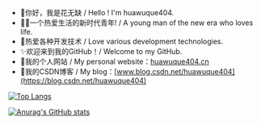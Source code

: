 - 👏你好，我是花无缺 / Hello ! I'm huawuque404.
- 👨‍💻一个热爱生活的新时代青年! / A young man of the new era who loves life.
- 💖热爱各种开发技术 / Love various development technologies.
- ✨欢迎来到我的GitHub！/ Welcome to my GitHub.
- 🥇我的个人网站 / My personal website：[huawuque404.cn](http://huawuque404.cn)
- 🥇我的CSDN博客 / My blog：[www.blog.csdn.net/huawuque404](https://blog.csdn.net/huawuque404)

[![Top Langs](https://github-readme-stats.vercel.app/api/top-langs/?username=huawuque404&layout=compact&title_color=3d5ef5&bg_color=141328&text_color=e8e8f2)](https://blog.csdn.net/huawuque404)

[![Anurag's GitHub stats](https://github-readme-stats.vercel.app/api?username=huawuque404&count_private=true&show_icons=true&title_color=3d5ef5&bg_color=141328&text_color=e8e8f2)](https://blog.csdn.net/huawuque404)

